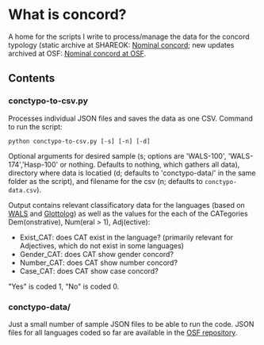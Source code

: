 # What is concord?

A home for the scripts I write to process/manage the data for the concord typology (static archive at SHAREOK: [Nominal concord](https://shareok.org/handle/11244/320354); new updates archived at OSF: [Nominal concord at OSF](https://osf.io/tm49q/).

## Contents
### conctypo-to-csv.py
Processes individual JSON files and saves the data as one CSV. Command to run the script:

`python conctypo-to-csv.py [-s] [-n] [-d]`

Optional arguments for desired sample (s; options are 'WALS-100', 'WALS-174','Hasp-100' or nothing. Defaults to nothing, which gathers all data),  directory where data is locatied (d; defaults to 'conctypo-data/' in the same folder as the script), and filename for the csv (n; defaults to `conctypo-data.csv`).

Output contains relevant classificatory data for the languages (based on [WALS](https://wals.info/) and [Glottolog](https://glottolog.org/)) as well as the values for the each of the CATegories Dem(onstrative), Num(eral > 1), Adj(ective):

  - Exist_CAT: does CAT exist in the language? (primarily relevant for Adjectives, which do not exist in some languages)
  - Gender_CAT: does CAT show gender concord?
  - Number_CAT: does CAT show number concord?
  - Case_CAT: does CAT show case concord?
  
 "Yes" is coded 1, "No" is coded 0.

### conctypo-data/
Just a small number of sample JSON files to be able to run the code. JSON files for all languages coded so far are available in the [OSF repository](https://osf.io/tm49q/).
